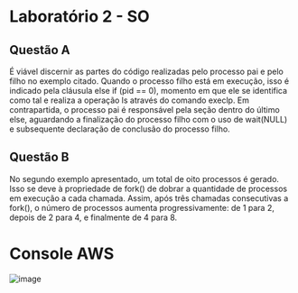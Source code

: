 # Laboratório 2 - SO
## Questão A 
É viável discernir as partes do código realizadas pelo processo pai e pelo filho no exemplo citado. Quando o processo filho está em execução, isso é indicado pela cláusula else if (pid == 0), momento em que ele se identifica como tal e realiza a operação ls através do comando execlp. Em contrapartida, o processo pai é responsável pela seção dentro do último else, aguardando a finalização do processo filho com o uso de wait(NULL) e subsequente declaração de conclusão do processo filho.

## Questão B
No segundo exemplo apresentado, um total de oito processos é gerado. Isso se deve à propriedade de fork() de dobrar a quantidade de processos em execução a cada chamada. Assim, após três chamadas consecutivas a fork(), o número de processos aumenta progressivamente: de 1 para 2, depois de 2 para 4, e finalmente de 4 para 8.

# Console AWS

![image](https://github.com/KaduRosendo/Sistemas-operacionais/assets/100209440/3f7b0ad5-4219-49d0-b3d6-a6f914c6849f)



